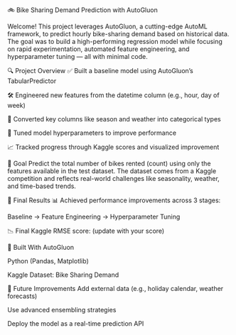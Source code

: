 🚲 Bike Sharing Demand Prediction with AutoGluon

Welcome!
This project leverages AutoGluon, a cutting-edge AutoML framework, to predict hourly bike-sharing demand based on historical data. The goal was to build a high-performing regression model while focusing on rapid experimentation, automated feature engineering, and hyperparameter tuning — all with minimal code.

🔍 Project Overview
✅ Built a baseline model using AutoGluon’s TabularPredictor

🛠️ Engineered new features from the datetime column (e.g., hour, day of week)

🧠 Converted key columns like season and weather into categorical types

🔧 Tuned model hyperparameters to improve performance

📈 Tracked progress through Kaggle scores and visualized improvement

🎯 Goal
Predict the total number of bikes rented (count) using only the features available in the test dataset. The dataset comes from a Kaggle competition and reflects real-world challenges like seasonality, weather, and time-based trends.

🏁 Final Results
📊 Achieved performance improvements across 3 stages:

Baseline → Feature Engineering → Hyperparameter Tuning

📉 Final Kaggle RMSE score: (update with your score)

🤖 Built With
AutoGluon

Python (Pandas, Matplotlib)

Kaggle Dataset: Bike Sharing Demand

🚀 Future Improvements
Add external data (e.g., holiday calendar, weather forecasts)

Use advanced ensembling strategies

Deploy the model as a real-time prediction API
